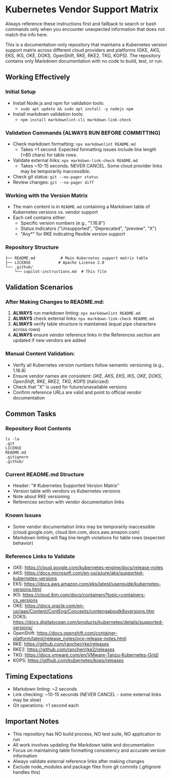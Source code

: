 # Kubernetes Vendor Support Matrix

Always reference these instructions first and fallback to search or bash commands only when you encounter unexpected information that does not match the info here.

This is a documentation-only repository that maintains a Kubernetes version support matrix across different cloud providers and platforms (GKE, AKS, EKS, IKS, OKE, DOKS, OpenShift, RKE, RKE2, TKG, KOPS). The repository contains only Markdown documentation with no code to build, test, or run.

## Working Effectively

### Initial Setup
- Install Node.js and npm for validation tools:
  - `sudo apt update && sudo apt install -y nodejs npm`
- Install markdown validation tools:
  - `npm install markdownlint-cli markdown-link-check`

### Validation Commands (ALWAYS RUN BEFORE COMMITTING)
- Check markdown formatting: `npx markdownlint README.md`
  - Takes <1 second. Expected formatting issues include line length (>80 chars) for table rows.
- Validate external links: `npx markdown-link-check README.md` 
  - Takes ~10-15 seconds. NEVER CANCEL. Some cloud provider links may be temporarily inaccessible.
- Check git status: `git --no-pager status`
- Review changes: `git --no-pager diff`

### Working with the Version Matrix
- The main content is in `README.md` containing a Markdown table of Kubernetes versions vs. vendor support
- Each cell contains either:
  - Specific version numbers (e.g., "1.16.8")
  - Status indicators ("Unsupported", "Deprecated", "preview", "X")
  - "Any*" for RKE indicating flexible version support

### Repository Structure
```
├── README.md           # Main Kubernetes support matrix table
├── LICENSE            # Apache License 2.0
└── .github/
    └── copilot-instructions.md  # This file
```

## Validation Scenarios

### After Making Changes to README.md:
1. **ALWAYS** run markdown linting: `npx markdownlint README.md`
2. **ALWAYS** check external links: `npx markdown-link-check README.md`
3. **ALWAYS** verify table structure is maintained (equal pipe characters across rows)
4. **ALWAYS** ensure vendor reference links in the References section are updated if new vendors are added

### Manual Content Validation:
- Verify all Kubernetes version numbers follow semantic versioning (e.g., 1.16.8)
- Ensure vendor names are consistent: *GKE*, *AKS*, *EKS*, *IKS*, *OKE*, *DOKS*, *OpenShift*, *RKE*, *RKE2*, *TKG*, *KOPS* (italicized)
- Check that "X" is used for future/unavailable versions
- Confirm reference URLs are valid and point to official vendor documentation

## Common Tasks

### Repository Root Contents
```
ls -la
.git
LICENSE
README.md
.gitignore
.github/
```

### Current README.md Structure
- Header: "# Kubernetes Supported Version Matrix"
- Version table with vendors vs Kubernetes versions  
- Note about RKE versioning
- References section with vendor documentation links

### Known Issues
- Some vendor documentation links may be temporarily inaccessible (cloud.google.com, cloud.ibm.com, docs.aws.amazon.com)
- Markdown linting will flag line length violations for table rows (expected behavior)

### Reference Links to Validate
- GKE: https://cloud.google.com/kubernetes-engine/docs/release-notes
- AKS: https://docs.microsoft.com/en-us/azure/aks/supported-kubernetes-versions
- EKS: https://docs.aws.amazon.com/eks/latest/userguide/kubernetes-versions.html
- IKS: https://cloud.ibm.com/docs/containers?topic=containers-cs_versions
- OKE: https://docs.oracle.com/en-us/iaas/Content/ContEng/Concepts/contengaboutk8sversions.htm
- DOKS: https://docs.digitalocean.com/products/kubernetes/details/supported-versions/
- OpenShift: https://docs.openshift.com/container-platform/latest/release_notes/ocp-release-notes.html
- RKE: https://github.com/rancher/rke/releases
- RKE2: https://github.com/rancher/rke2/releases
- TKG: https://docs.vmware.com/en/VMware-Tanzu-Kubernetes-Grid/
- KOPS: https://github.com/kubernetes/kops/releases

## Timing Expectations
- Markdown linting: ~2 seconds
- Link checking: ~10-15 seconds (NEVER CANCEL - some external links may be slow)
- Git operations: <1 second each

## Important Notes
- This repository has NO build process, NO test suite, NO application to run
- All work involves updating the Markdown table and documentation
- Focus on maintaining table formatting consistency and accurate version information
- Always validate external reference links after making changes
- Exclude node_modules and package files from git commits (.gitignore handles this)